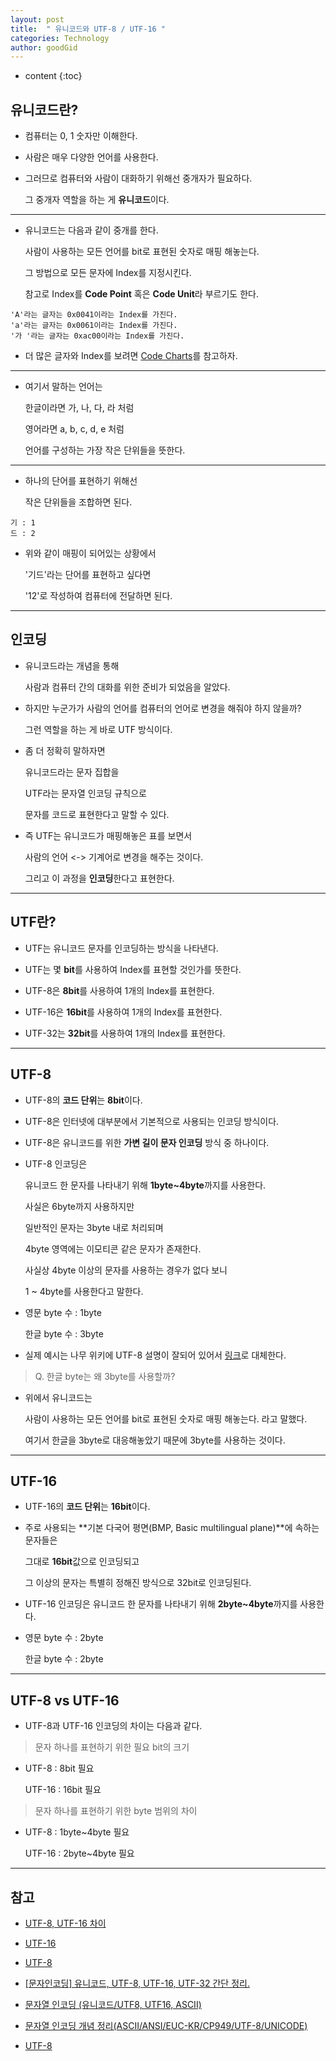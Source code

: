 ```yaml
---
layout: post
title:  " 유니코드와 UTF-8 / UTF-16 "
categories: Technology
author: goodGid
---
```

* content
{:toc}

## 유니코드란?

* 컴퓨터는 0, 1 숫자만 이해한다.

* 사람은 매우 다양한 언어를 사용한다.

* 그러므로 컴퓨터와 사람이 대화하기 위해선 중개자가 필요하다.

  그 중개자 역할을 하는 게 **유니코드**이다.

---

* 유니코드는 다음과 같이 중개를 한다.

  사람이 사용하는 모든 언어를 bit로 표현된 숫자로 매핑 해놓는다.

  그 방법으로 모든 문자에 Index를 지정시킨다.

  참고로 Index를 **Code Point** 혹은 **Code Unit**라 부르기도 한다.

```
'A'라는 글자는 0x0041이라는 Index를 가진다.
'a'라는 글자는 0x0061이라는 Index를 가진다.
'가 '라는 글자는 0xac00이라는 Index를 가진다.
```

* 더 많은 글자와 Index를 보려면 [Code Charts](http://www.unicode.org/charts/)를 참고하자.




---

* 여기서 말하는 언어는 

  한글이라면 가, 나, 다, 라 처럼

  영어라면 a, b, c, d, e 처럼

  언어를 구성하는 가장 작은 단위들을 뜻한다. 

---

* 하나의 단어를 표현하기 위해선

  작은 단위들을 조합하면 된다.

```
기 : 1
드 : 2
```

* 위와 같이 매핑이 되어있는 상황에서

  '기드'라는 단어를 표현하고 싶다면

  '12'로 작성하여 컴퓨터에 전달하면 된다.


---


## 인코딩

* 유니코드라는 개념을 통해 

  사람과 컴퓨터 간의 대화를 위한 준비가 되었음을 알았다.

* 하지만 누군가가 사람의 언어를 컴퓨터의 언어로 변경을 해줘야 하지 않을까?

  그런 역할을 하는 게 바로 UTF 방식이다.

* 좀 더 정확히 말하자면 

  유니코드라는 문자 집합을

  UTF라는 문자열 인코딩 규칙으로
  
  문자를 코드로 표현한다고 말할 수 있다.

* 즉 UTF는 유니코드가 매핑해놓은 표를 보면서

  사람의 언어 <-> 기계어로 변경을 해주는 것이다.

  그리고 이 과정을 **인코딩**한다고 표현한다.

---

## UTF란?

* UTF는 유니코드 문자를 인코딩하는 방식을 나타낸다.

* UTF는 몇 **bit**를 사용하여 Index를 표현할 것인가를 뜻한다.

* UTF-8은 **8bit**를 사용하여 1개의 Index를 표현한다.

* UTF-16은 **16bit**를 사용하여 1개의 Index를 표현한다.
  
* UTF-32는 **32bit**를 사용하여 1개의 Index를 표현한다.

---

## UTF-8

* UTF-8의 **코드 단위**는 **8bit**이다.

* UTF-8은 인터넷에 대부분에서 기본적으로 사용되는 인코딩 방식이다.

* UTF-8은 유니코드를 위한 **가변 길이 문자 인코딩** 방식 중 하나이다. 

* UTF-8 인코딩은 

  유니코드 한 문자를 나타내기 위해 **1byte~4byte**까지를 사용한다.

  사실은 6byte까지 사용하지만

  일반적인 문자는 3byte 내로 처리되며
  
  4byte 영역에는 이모티콘 같은 문자가 존재한다.

  사실상 4byte 이상의 문자를 사용하는 경우가 없다 보니

  1 ~ 4byte를 사용한다고 말한다.

* 영문 byte 수 : 1byte

  한글 byte 수 : 3byte

* 실제 예시는 나무 위키에 UTF-8 설명이 잘되어 있어서 [링크](https://namu.wiki/w/UTF-8#s-3)로 대체한다.

> Q. 한글 byte는 왜 3byte를 사용할까?

* 위에서 유니코드는
  
  사람이 사용하는 모든 언어를 bit로 표현된 숫자로 매핑 해놓는다. 라고 말했다.

  여기서 한글을 3byte로 대응해놓았기 때문에 3byte를 사용하는 것이다.



---

## UTF-16

* UTF-16의 **코드 단위**는 **16bit**이다.

* 주로 사용되는 **기본 다국어 평면(BMP, Basic multilingual plane)**에 속하는 문자들은 

  그대로 **16bit**값으로 인코딩되고 
  
  그 이상의 문자는 특별히 정해진 방식으로 32bit로 인코딩된다.

* UTF-16 인코딩은 유니코드 한 문자를 나타내기 위해 **2byte~4byte**까지를 사용한다.

* 영문 byte 수 : 2byte

  한글 byte 수 : 2byte

---

## UTF-8 vs UTF-16

* UTF-8과 UTF-16 인코딩의 차이는 다음과 같다.

> 문자 하나를 표현하기 위한 필요 bit의 크기

* UTF-8 : 8bit 필요

  UTF-16 : 16bit 필요

> 문자 하나를 표현하기 위한 byte 범위의 차이

* UTF-8 : 1byte~4byte 필요

  UTF-16 : 2byte~4byte 필요


---

## 참고

* [UTF-8, UTF-16 차이](http://pickykang.tistory.com/13)

* [UTF-16](https://ko.wikipedia.org/wiki/UTF-16)

* [UTF-8](https://ko.wikipedia.org/wiki/UTF-8)

* [[문자인코딩] 유니코드, UTF-8, UTF-16, UTF-32 간단 정리.](http://blog.ggaman.com/896)

* [문자열 인코딩 (유니코드/UTF8, UTF16, ASCII)](http://brownbears.tistory.com/167)

* [문자열 인코딩 개념 정리(ASCII/ANSI/EUC-KR/CP949/UTF-8/UNICODE)](http://onlywis.tistory.com/2)

* [UTF-8](https://namu.wiki/w/UTF-8)